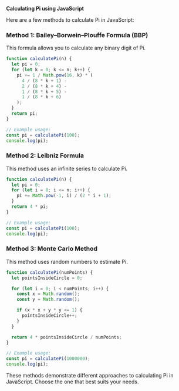 **Calculating Pi using JavaScript**

Here are a few methods to calculate Pi in JavaScript:

### **Method 1: Bailey–Borwein–Plouffe Formula (BBP)**

This formula allows you to calculate any binary digit of Pi.

```javascript
function calculatePi(n) {
  let pi = 0;
  for (let k = 0; k <= n; k++) {
    pi += 1 / Math.pow(16, k) * (
      4 / (8 * k + 1) -
      2 / (8 * k + 4) -
      1 / (8 * k + 5) -
      1 / (8 * k + 6)
    );
  }
  return pi;
}

// Example usage:
const pi = calculatePi(100);
console.log(pi);
```

### **Method 2: Leibniz Formula**

This method uses an infinite series to calculate Pi.

```javascript
function calculatePi(n) {
  let pi = 0;
  for (let i = 0; i <= n; i++) {
    pi += Math.pow(-1, i) / (2 * i + 1);
  }
  return 4 * pi;
}

// Example usage:
const pi = calculatePi(100);
console.log(pi);
```

### **Method 3: Monte Carlo Method**

This method uses random numbers to estimate Pi.

```javascript
function calculatePi(numPoints) {
  let pointsInsideCircle = 0;

  for (let i = 0; i < numPoints; i++) {
    const x = Math.random();
    const y = Math.random();

    if (x * x + y * y <= 1) {
      pointsInsideCircle++;
    }
  }

  return 4 * pointsInsideCircle / numPoints;
}

// Example usage:
const pi = calculatePi(1000000);
console.log(pi);
```

These methods demonstrate different approaches to calculating Pi in JavaScript. Choose the one that best suits your needs.